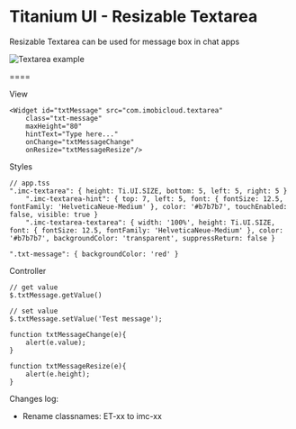 # Titanium UI - Resizable Textarea

Resizable Textarea can be used for message box in chat apps

![Textarea example](http://i.imgur.com/KvLEHgy.png)

====

View
	
	<Widget id="txtMessage" src="com.imobicloud.textarea" 
		class="txt-message" 
		maxHeight="80" 
		hintText="Type here..." 
		onChange="txtMessageChange" 
		onResize="txtMessageResize"/>
	
Styles
	
	// app.tss
	".imc-textarea": { height: Ti.UI.SIZE, bottom: 5, left: 5, right: 5 }
		".imc-textarea-hint": { top: 7, left: 5, font: { fontSize: 12.5, fontFamily: 'HelveticaNeue-Medium' }, color: '#b7b7b7', touchEnabled: false, visible: true }
		".imc-textarea-textarea": { width: '100%', height: Ti.UI.SIZE, font: { fontSize: 12.5, fontFamily: 'HelveticaNeue-Medium' }, color: '#b7b7b7', backgroundColor: 'transparent', suppressReturn: false }
    
	".txt-message": { backgroundColor: 'red' }
	
Controller

	// get value
	$.txtMessage.getValue()
    
    // set value
	$.txtMessage.setValue('Test message');
    
	function txtMessageChange(e){
    	alert(e.value);
    }
	
    function txtMessageResize(e){
    	alert(e.height);
    }

Changes log:

- Rename classnames: ET-xx to imc-xx
